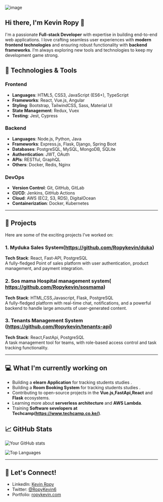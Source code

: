 ![image](https://scontent.fnbo10-1.fna.fbcdn.net/v/t1.6435-9/52893633_2247441818844500_2826556387390128128_n.jpg?_nc_cat=101&ccb=1-7&_nc_sid=1d70fc&_nc_eui2=AeGkSOj_TNsoSGQAZ_riq5Xy90K3fmnXSV_3Qrd-addJXxxetbWG3Y0YvD533Ld95lP1tvcAKII1Oqk_uGTxQlM_&_nc_ohc=6o98--xaK3IQ7kNvgGantSF&_nc_ht=scontent.fnbo10-1.fna&_nc_gid=AbpI9wvp7MrjOxGMUGZuMsc&oh=00_AYCd3YsF9HDHyYU-00lDaOihTEnAeTb3aUI1fFfe1LR5Sg&oe=672B73E7)
## Hi there, I'm Kevin Ropy 👋

I'm a passionate **Full-stack Developer** with expertise in building end-to-end web applications. I love crafting seamless user experiences with **modern frontend technologies** and ensuring robust functionality with **backend frameworks**. I’m always exploring new tools and technologies to keep my development game strong.

## 🔧 Technologies & Tools

### Frontend
- **Languages**: HTML5, CSS3, JavaScript (ES6+), TypeScript
- **Frameworks**: React, Vue.js, Angular
- **Styling**: Bootstrap, TailwindCSS, Sass, Material UI
- **State Management**: Redux, Vuex
- **Testing**: Jest, Cypress

### Backend
- **Languages**: Node.js, Python, Java
- **Frameworks**: Express.js, Flask, Django, Spring Boot
- **Databases**: PostgreSQL, MySQL, MongoDB, SQLite
- **Authentication**: JWT, OAuth
- **APIs**: RESTful, GraphQL
- **Others**: Docker, Redis, Nginx

### DevOps
- **Version Control**: Git, GitHub, GitLab
- **CI/CD**: Jenkins, GitHub Actions
- **Cloud**: AWS (EC2, S3, RDS), DigitalOcean
- **Containerization**: Docker, Kubernetes

---

## 🚀 Projects

Here are some of the exciting projects I’ve worked on:

### 1. Myduka Sales System(https://github.com/Ropykevin/duka)
**Tech Stack**: React, Fast-API, PostgreSQL  
A fully-fledged Point of sales platform with user authentication, product management, and payment integration.

### 2. Sos mama Hospital management system( https://github.com/Ropykevin/sosmama)
**Tech Stack**: HTML,CSS,Javascript, Flask, PostgreSQL  
A fully-fledged platform with real-time chat, notifications, and a powerful backend to handle large amounts of user-generated content.

### 3. Tenants Management System (https://github.com/Ropykevin/tenants-api)
**Tech Stack**: React,FastApi, PostgreSQL  
A task management tool for teams, with role-based access control and task tracking functionality.

---

## 💻 What I'm currently working on
- Building a **elearn Application** for tracking students  studies .
- Building a **Room Booking System** for tracking students  studies .
- Contributing to open-source projects in the **Vue.js,FastApi,React** and **Flask** ecosystems.
- Learning more about **serverless architecture** and **AWS Lambda**.
- Training **Software sevelopers at Techcamp(https://www.techcamp.co.ke/)**.
## 📈 GitHub Stats

![Your GitHub stats](https://github-readme-stats.vercel.app/api?username=Ropykevin&show_icons=true&theme=radical)

![Top Languages](https://github-readme-stats.vercel.app/api/top-langs/?username=Ropykevin&layout=compact&theme=radical)

---

## 💬 Let's Connect!

- LinkedIn: [Kevin Ropy](https://linkedin.com/in/kevin-ropy)
- Twitter: [@RopyKevin6](https://twitter.com/RopyKevin6)
- Portfolio: [ropykevin.com](https://yourwebsite.com)
